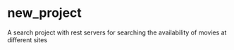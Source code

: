 # new_project
A search project with rest servers for searching the availability of movies at different sites
